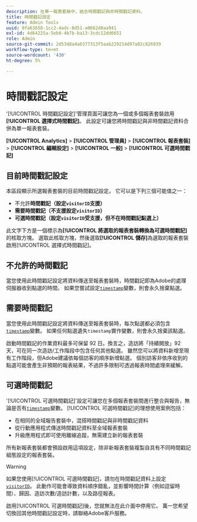 ```yaml
---
description: 在單一報表套裝中，結合時間戳記與非時間戳記資料。
title: 時間戳記設定
feature: Admin Tools
uuid: 0fa63658-1cc2-4adc-8d51-a0662d0aa941
exl-id: 4d64225a-5eb8-4b7b-ba13-3cdc12dd6651
role: Admin
source-git-commit: 2d5348a4a6377313f5aab229214d97a02c826939
workflow-type: tm+mt
source-wordcount: '430'
ht-degree: 5%

---
```


# 時間戳記設定

&#39;[!UICONTROL 時間戳記設定]&#39;管理頁面可讓您為一個或多個報表套裝啟用&#x200B;**[!UICONTROL 選擇式時間戳記]**。 此設定可讓您將時間戳記與非時間戳記資料合併為單一報表套裝。

**[!UICONTROL Analytics]** > **[!UICONTROL 管理員]** > **[!UICONTROL 報表套裝]** > **[!UICONTROL 編輯設定]** > **[!UICONTROL 一般]** > **[!UICONTROL 可選時間戳記]**

## 目前時間戳記設定

本區段顯示所選報表套裝的目前時間戳記設定。 它可以是下列三個可能值之一：

* 不允許&#x200B;**時間戳記（設定`visitorID`支援）**
* **需要時間戳記（不支援設定`visitorID`）**
* **可選時間戳記（設定`visitorID`受支援，但不在時間戳記點選上）**

此文字下方是一個標示為&#x200B;**[!UICONTROL 將選取的報表套裝轉換為可選時間戳記]**&#x200B;的核取方塊。 選取此核取方塊，然後選取&#x200B;**[!UICONTROL 儲存]**&#x200B;為選取的報表套裝啟用[!UICONTROL 選擇式時間戳記]。

## 不允許的時間戳記

當您使用此時間戳記設定將資料傳送至報表套裝時，時間戳記即為Adobe的處理伺服器收到點選的時間。 如果您嘗試設定[`timestamp`](/help/implement/vars/page-vars/timestamp.md)變數，則會永久捨棄點選。

## 需要時間戳記

當您使用此時間戳記設定將資料傳送至報表套裝時，每次點選都必須包含[`timestamp`](/help/implement/vars/page-vars/timestamp.md)變數。 如果任何點選遺失`timestamp`實作變數，則會永久捨棄該點選。

啟動時間戳記的作業資料最多可保留 92 日。換言之，造訪將「持續開放」92天，可在同一次造訪/工作階段中包含任何其他點選。 雖然您可以將資料新增至現有工作階段，但Adobe建議依每個訪客的順序新增點選。 個別訪客非依序收到的點選可能會產生非預期的報表結果，不過許多限制可透過報表時間處理來緩解。

## 可選時間戳記

&#39;[!UICONTROL 可選時間戳記]&#39;設定可讓您在多個報表套裝間進行整合與報告，無論是否有[`timestamp`](/help/implement/vars/page-vars/timestamp.md)變數。 [!UICONTROL 可選時間戳記]的理想使用案例包括：

* 在相同的全域報告套裝中，混搭時間戳記與非時間戳記資料
* 從行動應用程式傳送時間戳記資料至全域報表套裝
* 升級應用程式即可使用離線追蹤，無需建立新的報表套裝

所有新報表套裝都會預設啟用這項設定，除非新報表套裝複製自具有不同時間戳記組態設定的報表套裝。

>[!WARNING]
>
>如果您使用[!UICONTROL 可選時間戳記]，請勿在時間戳記資料上設定[`visitorID`](/help/implement/vars/config-vars/visitorid.md)。 此動作可能會導致資料順序錯亂，並影響時間計算（例如逗留時間）、歸因、造訪次數/造訪計數，以及路徑報表。

啟用[!UICONTROL 可選時間戳記]後，您就無法在此介面中停用它。 萬一您希望切換回其他時間戳記設定時，請聯絡Adobe客戶服務。
